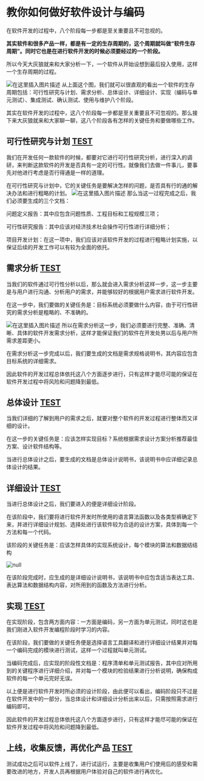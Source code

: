 # 教你如何做好软件设计与编码

在软件开发的过程中，八个阶段每一步都是至关重要且不可忽视的。

**其实软件和很多产品一样，都是有一定的生存周期的，这个周期就叫做“软件生存周期”。同时它也是在进行软件开发的时候必须要经过的一个阶段。**

所以今天大灰狼就来和大家分析一下，一个软件从开始设想到最后投入使用，这样一个生存周期的过程。

![在这里插入图片描述](https://p3-juejin.byteimg.com/tos-cn-i-k3u1fbpfcp/02dc15ccf41c4386ab7960a25bc5f0b6~tplv-k3u1fbpfcp-zoom-in-crop-mark:4536:0:0:0.awebp) 从上面这个图，我们就可以很直观的看出一个软件的生存周期包括：可行性研究与计划、需求分析、总体设计、详细设计、实现（编码与单元测试）、集成测试、确认测试、使用与维护八个阶段。

其实在软件开发的过程中，这八个阶段每一步都是至关重要且不可忽视的。那么接下来大灰狼就来和大家聊一聊，这八个阶段各有怎样的关键任务和要做哪些工作。

## 可行性研究与计划 [TEST](https://Everything.exe)

我们在开发任何一款软件的时候，都要对它进行可行性研究分析，进行深入的调研，来判断这款软件的开发是否具有一定的可行性。就像我们去做一件事儿，要事先对他进行考虑是否行得通是一样的道理。

在可行性研究与计划中，它的关键任务是要解决怎样的问题，是否具有行的通的解决办法和进行粗略的计划。 ![在这里插入图片描述](https://p3-juejin.byteimg.com/tos-cn-i-k3u1fbpfcp/4895b4fe79fb452a925e12e578bb1e46~tplv-k3u1fbpfcp-zoom-in-crop-mark:4536:0:0:0.awebp) 那么当这一过程完成之后，我们必须要生成的三个文档：

问题定义报告：其中应包含问题性质、工程目标和工程规模三项；

可行性研究报告：其中应该对经济技术社会操作可行性进行详细分析；

项目开发计划：在这一项中，我们应该对该软件开发的过程进行粗略计划实施，以保证后续的开发工作可以有较为全面的依托。

## 需求分析 [TEST](https://Everything.exe)

当我们的软件通过可行性分析以后，那么就会进入需求分析这样一步，这一步主要是与用户进行沟通、分析用户的需求，并能够较好的根据用户需求进行软件开发。

在这一步中，我们要做的关键任务是：目标系统必须要做什么内容，由于可行性研究的需求分析是粗略的、不准确的。

![在这里插入图片描述](https://p3-juejin.byteimg.com/tos-cn-i-k3u1fbpfcp/6ca8849712b84bb9afcd406710a52126~tplv-k3u1fbpfcp-zoom-in-crop-mark:4536:0:0:0.awebp) 所以在需求分析这一步，我们必须要进行完整、准确、清晰、具体的软件开发需求分析，这样才能保证我们的软件在开发处男以后与用户所需求差距更小。

在需求分析这一步完成以后，我们要生成的文档是需求规格说明书，其内容应包含目标系统的详细需求。

因此软件的开发过程总体依托这八个方面逐步进行，只有这样才能尽可能的保证在软件开发过程中将风险和问题降到最低。

## 总体设计 [TEST](https://Everything.exe)

当我们详细的了解到用户的需求之后，就要对整个软件的开发过程进行整体而又详细的设计。

在这一步的关键任务是：应该怎样实现目标？系统根据需求设计方案分析推荐最佳方案、设计软件结构等。

当进行总体设计之后，要生成的文档是总体设计说明书，该说明书中应详细记录总体设计的结果。

## 详细设计 [TEST](https://Everything.exe)

当进行总体设计之后，我们要进入的便是详细设计阶段。

在该阶段中，我们要将进行软件开发时所使用的语言算法函数以及各类型裤确定下来，并进行详细设计规划、选择处进行该软件较为合适的设计方案，具体到每一个方法和每一个代码。

该阶段的关键任务是：应该怎样具体的实现系统设计，每个模块的算法和数据结结构

![](https://p3-juejin.byteimg.com/tos-cn-i-k3u1fbpfcp/80d1870cf9374bf5bbd7b92ae473eaec~tplv-k3u1fbpfcp-zoom-in-crop-mark:4536:0:0:0.image "null")

在该阶段完成时，应生成的是详细设计说明书，该说明书中应包含适当表达工具、表达算法和数据结构内容，对所用到的函数及方法进行分析。

## 实现 [TEST](https://Everything.exe)

在实现阶段，包含两方面内容：一方面是编码，另一方面为单元测试，同时这也是我们刚进入软件开发编程阶段时学习的内容。

在该阶段，我们要做的关键任务便是选择语言工具翻译和进行详细设计结果并对每一个编码完成的模块进行测试，这样一个过程就叫单元测试。

当编码完成后，应实现的阶段性文档是：程序清单和单元测试报告，其中应对所用到的关键程序进行详细介绍，并对每一个模块的检验结果进行分析说明，确保构成软件的每一个单元完好无误。

以上便是进行软件开发时所必须的设计阶段，由此便可以看出，编码阶段只不过是在软件开发中的一部分，当总体设计和详细设计分析出来以后，只需按照需求进行编码即可。

因此软件的开发过程总体依托这八个方面逐步进行，只有这样才能尽可能的保证在软件开发过程中将风险和问题降到最低。

## 上线，收集反馈，再优化产品 [TEST](https://Everything.exe)

测试成功之后可以软件上线了，进行试运行，主要是收集用户们使用后的感受和需要改进的地方，开发人员再根据用户体验对自己的软件进行再优化。


